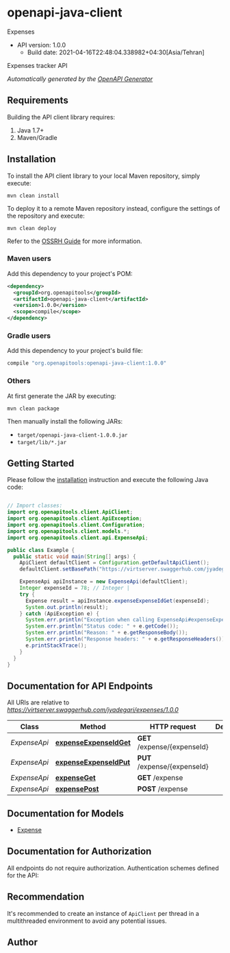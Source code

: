 # openapi-java-client

Expenses
- API version: 1.0.0
  - Build date: 2021-04-16T22:48:04.338982+04:30[Asia/Tehran]

Expenses tracker API


*Automatically generated by the [OpenAPI Generator](https://openapi-generator.tech)*


## Requirements

Building the API client library requires:
1. Java 1.7+
2. Maven/Gradle

## Installation

To install the API client library to your local Maven repository, simply execute:

```shell
mvn clean install
```

To deploy it to a remote Maven repository instead, configure the settings of the repository and execute:

```shell
mvn clean deploy
```

Refer to the [OSSRH Guide](http://central.sonatype.org/pages/ossrh-guide.html) for more information.

### Maven users

Add this dependency to your project's POM:

```xml
<dependency>
  <groupId>org.openapitools</groupId>
  <artifactId>openapi-java-client</artifactId>
  <version>1.0.0</version>
  <scope>compile</scope>
</dependency>
```

### Gradle users

Add this dependency to your project's build file:

```groovy
compile "org.openapitools:openapi-java-client:1.0.0"
```

### Others

At first generate the JAR by executing:

```shell
mvn clean package
```

Then manually install the following JARs:

* `target/openapi-java-client-1.0.0.jar`
* `target/lib/*.jar`

## Getting Started

Please follow the [installation](#installation) instruction and execute the following Java code:

```java

// Import classes:
import org.openapitools.client.ApiClient;
import org.openapitools.client.ApiException;
import org.openapitools.client.Configuration;
import org.openapitools.client.models.*;
import org.openapitools.client.api.ExpenseApi;

public class Example {
  public static void main(String[] args) {
    ApiClient defaultClient = Configuration.getDefaultApiClient();
    defaultClient.setBasePath("https://virtserver.swaggerhub.com/jyadegari/expenses/1.0.0");

    ExpenseApi apiInstance = new ExpenseApi(defaultClient);
    Integer expenseId = 78; // Integer | 
    try {
      Expense result = apiInstance.expenseExpenseIdGet(expenseId);
      System.out.println(result);
    } catch (ApiException e) {
      System.err.println("Exception when calling ExpenseApi#expenseExpenseIdGet");
      System.err.println("Status code: " + e.getCode());
      System.err.println("Reason: " + e.getResponseBody());
      System.err.println("Response headers: " + e.getResponseHeaders());
      e.printStackTrace();
    }
  }
}

```

## Documentation for API Endpoints

All URIs are relative to *https://virtserver.swaggerhub.com/jyadegari/expenses/1.0.0*

Class | Method | HTTP request | Description
------------ | ------------- | ------------- | -------------
*ExpenseApi* | [**expenseExpenseIdGet**](docs/ExpenseApi.md#expenseExpenseIdGet) | **GET** /expense/{expenseId} | 
*ExpenseApi* | [**expenseExpenseIdPut**](docs/ExpenseApi.md#expenseExpenseIdPut) | **PUT** /expense/{expenseId} | 
*ExpenseApi* | [**expenseGet**](docs/ExpenseApi.md#expenseGet) | **GET** /expense | 
*ExpenseApi* | [**expensePost**](docs/ExpenseApi.md#expensePost) | **POST** /expense | 


## Documentation for Models

 - [Expense](docs/Expense.md)


## Documentation for Authorization

All endpoints do not require authorization.
Authentication schemes defined for the API:

## Recommendation

It's recommended to create an instance of `ApiClient` per thread in a multithreaded environment to avoid any potential issues.

## Author



